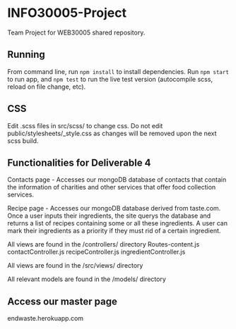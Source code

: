 # INFO30005-Project

Team Project for WEB30005 shared repository.

## Running

From command line, run `npm install` to install dependencies. Run `npm start` to run app, and `npm test` to run the live test version (autocompile scss, reload on file change, etc).

## CSS

Edit .scss files in src/scss/ to change css. Do not edit public/stylesheets/_style.css as changes will be removed upon the next scss build.

## Functionalities for Deliverable 4

Contacts page - Accesses our mongoDB database of contacts that contain the information of charities and other services that offer food collection services.

Recipe page - Accesses our mongoDB database derived from taste.com. Once a user inputs their ingredients, the site querys the database and returns a list of recipes containing some or all these ingredients. A user can mark their ingredients as a priority if they must rid of a certain ingredient.


All views are found in the /controllers/ directory
Routes-content.js
contactController.js
recipeController.js
ingredientController.js

All views are found in the /src/views/ directory

All relevant models are found in the /models/ directory


## Access our master page
endwaste.herokuapp.com

